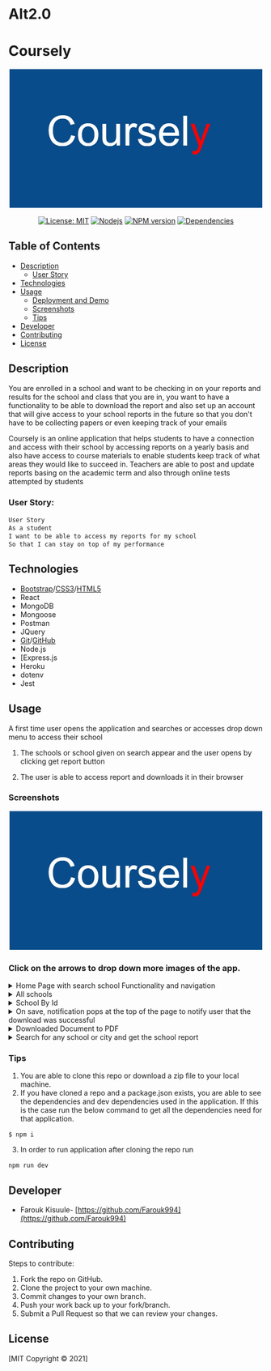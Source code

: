 # Alt2.0

# Coursely

<p align="center"> 
<img src="./Coursely/client/public/images/course.png" alt= "coursely logo" width= "500px">
</p>

<p align="center">
 <a href=""><img alt="License: MIT" src="https://img.shields.io/badge/License-MIT-yellow.svg" target="_blank" /></a>
 <a href=""><img alt="Nodejs" src="https://aleen42.github.io/badges/src/node.svg" target="_blank" /></a>
 <a href=""><img alt="NPM version" src="https://img.shields.io/badge/npm-v6.14.10-blue" target="_blank" /></a>
 <a href=""><img alt="Dependencies" src="https://img.shields.io/badge/dependencies%20-up%20to%20date-orange" target="_blank" /></a>
</p>

## Table of Contents

-  [Description](#description)
   -  [User Story](#user-story)
-  [Technologies](#technologies)
-  [Usage](#usage)
   -  [Deployment and Demo](#deployment-and-demo)
   -  [Screenshots](#screenshots)
   -  [Tips](#tips)
-  [Developer](#Developer)
-  [Contributing](#contributing)
-  [License](#license)

## Description

You are enrolled in a school and want to be checking in on your reports and results for the school and class that you are in, you want to have a functionality to be able to download the report and also set up an account that will give access to your school reports in the future so that you don't have to be collecting papers or even keeping track of your emails 

Coursely is an online application that helps students to have a connection and access with their school by accessing reports on a yearly basis and also have access to course materials to enable students keep track of what areas they would like to succeed in. Teachers are able to post and update reports basing on the academic term and also through online tests attempted by students

### User Story:

```
User Story
As a student
I want to be able to access my reports for my school
So that I can stay on top of my performance
```

## Technologies

-  [Bootstrap](https://getbootstrap.com/)/[CSS3](https://www.w3schools.com/css/default.asp)/[HTML5](https://www.w3schools.com/html/)
-  React
-  MongoDB
-  Mongoose
-  Postman
-  JQuery
-  [Git](https://git-scm.com/)/[GitHub](https://github.com/features)
-  Node.js
-  [Express.js
-  Heroku
-  dotenv
-  Jest

## Usage

A first time user opens the application and searches or accesses drop down menu to access their school

1. The schools or school given on search appear and the user opens by clicking get report button

2. The user is able to access report and downloads it in their browser


### Screenshots

<p align= "center">
<img src="./Coursely/client/public/images/course.png" alt= "app homepage" width= "500px">
</p>

### Click on the arrows to drop down more images of the app.

<details>
  <summary>Home Page with search school Functionality and navigation</summary>
  <img src="./Coursely/client/public/images/school.png" alt= "new profile page">

</details>
<details>
  <summary>All schools</summary>
  <img src="./Coursely/client/public/images/schools.png"" alt= "schools">
</details>
<details>
  <summary>School By Id</summary>
  <img src="./Coursely/client/public/images/schoolId.png" alt= "schoolbyid">
</details>
<details>
  <summary>On save, notification pops at the top of the page to notify user that the download was successful</summary>
  <img src="./Coursely/client/public/images/saved.png" alt= "downloaddoc">
</details>
<details>
  <summary>Downloaded Document to PDF </summary>
  <img src="./Coursely/client/public/images/download.png" alt= "downloaddoc">
</details>
<details>
  <summary>Search for any school or city and get the school report</summary>
  <img src="./Coursely/client/public/images/search.png" alt= "downloaddoc">
</details>

### Tips

1. You are able to clone this repo or download a zip file to your local machine.
2. If you have cloned a repo and a package.json exists, you are able to see the dependencies and dev dependencies used in the application. If this is the case run the below command to get all the dependencies need for that application.

```
$ npm i
```

3. In order to run application after cloning the repo run 

```
npm run dev
```
## Developer

-  Farouk Kisuule- [https://github.com/Farouk994](https://github.com/Farouk994)

## Contributing

Steps to contribute:

1. Fork the repo on GitHub.
2. Clone the project to your own machine.
3. Commit changes to your own branch.
4. Push your work back up to your fork/branch.
5. Submit a Pull Request so that we can review your changes.

## License

[MIT Copyright © 2021]
